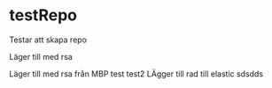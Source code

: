 # testRepo
Testar att skapa repo

Läger till med rsa


Läger till med rsa från MBP
test
test2
LÄgger till rad
till elastic
sdsdds
